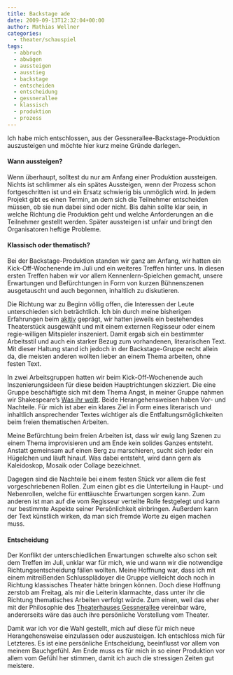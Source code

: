 ```yaml
---
title: Backstage ade
date: 2009-09-13T12:32:04+00:00
author: Mathias Wellner
categories:
  - theater/schauspiel
tags:
  - abbruch
  - abwägen
  - aussteigen
  - ausstieg
  - backstage
  - entscheiden
  - entscheidung
  - gessnerallee
  - klassisch
  - produktion
  - prozess
---
```

Ich habe mich entschlossen, aus der Gessnerallee-Backstage-Produktion auszusteigen und möchte hier kurz meine Gründe darlegen.  

#### Wann aussteigen?

Wenn überhaupt, solltest du nur am Anfang einer Produktion aussteigen. Nichts ist schlimmer als ein spätes Aussteigen, wenn der Prozess schon fortgeschritten ist und ein Ersatz schwierig bis unmöglich wird. In jedem Projekt gibt es einen Termin, an dem sich die Teilnehmer entscheiden müssen, ob sie nun dabei sind oder nicht. Bis dahin sollte klar sein, in welche Richtung die Produktion geht und welche Anforderungen an die Teilnehmer gestellt werden. Später aussteigen ist unfair und bringt den Organisatoren heftige Probleme. 

#### Klassisch oder thematisch?

Bei der Backstage-Produktion standen wir ganz am Anfang, wir hatten ein Kick-Off-Wochenende im Juli und ein weiteres Treffen hinter uns. In diesen ersten Treffen haben wir vor allem Kennenlern-Spielchen gemacht, unsere Erwartungen und Befürchtungen in Form von kurzen Bühnenszenen ausgetauscht und auch begonnen, inhaltlich zu diskutieren. 

Die Richtung war zu Beginn völlig offen, die Interessen der Leute unterschieden sich beträchtlich. Ich bin durch meine bisherigen Erfahrungen beim [akitiv](http://www.aki.ethz.ch/akitiv/) geprägt, wir hatten jeweils ein bestehendes Theaterstück ausgewählt und mit einem externen Regisseur oder einem regie-willigen Mitspieler inszeniert. Damit ergab sich ein bestimmter Arbeitsstil und auch ein starker Bezug zum vorhandenen, literarischen Text. Mit dieser Haltung stand ich jedoch in der Backstage-Gruppe recht allein da, die meisten anderen wollten lieber an einem Thema arbeiten, ohne festen Text. 

In zwei Arbeitsgruppen hatten wir beim Kick-Off-Wochenende auch Inszenierungsideen für diese beiden Hauptrichtungen skizziert. Die eine Gruppe beschäftigte sich mit dem Thema Angst, in meiner Gruppe nahmen wir Shakespeare&#8217;s [Was ihr wollt](http://de.wikipedia.org/wiki/Was_ihr_wollt). Beide Herangehensweisen haben Vor- und Nachteile. Für mich ist aber ein klares Ziel in Form eines literarisch und inhaltlich ansprechender Textes wichtiger als die Entfaltungsmöglichkeiten beim freien thematischen Arbeiten. 

Meine Befürchtung beim freien Arbeiten ist, dass wir ewig lang Szenen zu einem Thema improvisieren und am Ende kein solides Ganzes entsteht. Anstatt gemeinsam auf einen Berg zu marschieren, sucht sich jeder ein Hügelchen und läuft hinauf. Was dabei entsteht, wird dann gern als Kaleidoskop, Mosaik oder Collage bezeichnet. 

Dagegen sind die Nachteile bei einem festen Stück vor allem die fest vorgeschriebenen Rollen. Zum einen gibt es die Unterteilung in Haupt- und Nebenrollen, welche für enttäuschte Erwartungen sorgen kann. Zum anderen ist man auf die vom Regisseur verteilte Rolle festgelegt und kann nur bestimmte Aspekte seiner Persönlichkeit einbringen. Außerdem kann der Text künstlich wirken, da man sich fremde Worte zu eigen machen muss. 

#### Entscheidung

Der Konflikt der unterschiedlichen Erwartungen schwelte also schon seit dem Treffen im Juli, unklar war für mich, wie und wann wir die notwendige Richtungsentscheidung fällen wollten. Meine Hoffnung war, dass ich mit einem mitreißenden Schlussplädoyer die Gruppe vielleicht doch noch in Richtung klassisches Theater hätte bringen können. Doch diese Hoffnung zerstob am Freitag, als mir die Leiterin klarmachte, dass unter ihr die Richtung thematisches Arbeiten verfolgt würde. Zum einen, weil das eher mit der Philosophie des [Theaterhauses Gessnerallee](http://www.gessnerallee.ch/) vereinbar wäre, andererseits wäre das auch ihre persönliche Vorstellung vom Theater. 

Damit war ich vor die Wahl gestellt, mich auf diese für mich neue Herangehensweise einzulassen oder auszusteigen. Ich entschloss mich für Letzteres. Es ist eine persönliche Entscheidung, beeinflusst vor allem von meinem Bauchgefühl. Am Ende muss es für mich in so einer Produktion vor allem vom Gefühl her stimmen, damit ich auch die stressigen Zeiten gut meistere.